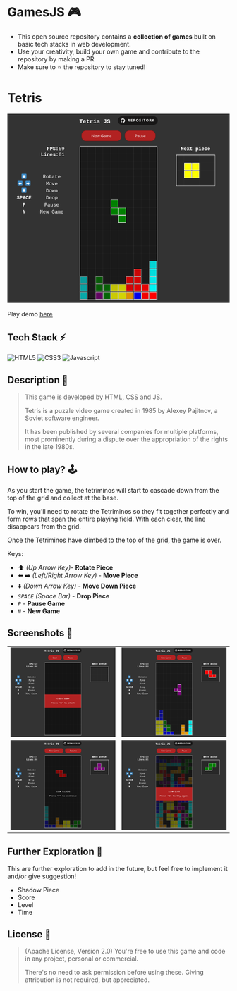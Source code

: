 # GamesJS 🎮

- This open source repository contains a **collection of games** built on basic tech stacks in web development. 
- Use your creativity, build your own game and contribute to the repository by making a PR
- Make sure to ⭐️ the repository to stay tuned! 

# Tetris

![Game Show](./assets/game-show.png)

Play demo <a href='https://miguelrolo.github.io/Repository/GamesJS/Tetris/' target='_blank'>here</a>

## Tech Stack ⚡

![HTML5](https://img.shields.io/badge/HTML5-E34F26.svg?style=for-the-badge&logo=HTML5&logoColor=white)
![CSS3](https://img.shields.io/badge/CSS3-1572B6.svg?style=for-the-badge&logo=CSS3&logoColor=white)
![Javascript](https://img.shields.io/badge/Javascript-F7DF1E.svg?style=for-the-badge&logo=javascript&logoColor=black)

## Description 📃
> This game is developed by HTML, CSS and JS.
>
> Tetris is a puzzle video game created in 1985 by Alexey Pajitnov, a Soviet software engineer. 
>
> It has been published by several companies for multiple platforms, most prominently during a dispute over the appropriation of the rights in the late 1980s.

## How to play? 🕹️

As you start the game, the tetriminos will start to cascade down from the top of the grid and collect at the base. 

To win, you'll need to rotate the Tetriminos so they fit together perfectly and form rows that span the entire playing field. With each clear, the line disappears from the grid. 

Once the Tetriminos have climbed to the top of the grid, the game is over.

Keys:
- ⬆️ *(Up Arrow Key)*- **Rotate Piece**
- ⬅️ ➡️ *(Left/Right Arrow Key)* - **Move Piece**
- ⬇️ *(Down Arrow Key)* - **Move Down Piece**
- *`SPACE`* *(Space Bar)* - **Drop Piece**
- *`P`* - **Pause Game**
- *`N`* - **New Game**

## Screenshots 📸

|                                         |                                            |
|               :---:                     |                 :---:                      |
| ![Game Start](./assets/game-start.png)  | ![Game Started](./assets/game-started.png) |
| ![Game Paused](./assets/game-pause.png) | ![Game Over](./assets/game-over.png)       |

## Further Exploration 🔭

This are further exploration to add in the future, but feel free to implement it and/or give suggestion! 

- Shadow Piece
- Score
- Level
- Time

## License 🪪

> (Apache License, Version 2.0) You're free to use this game and code in any project, personal or commercial. 
>
> There's no need to ask permission before using these. Giving attribution is not required, but appreciated.
